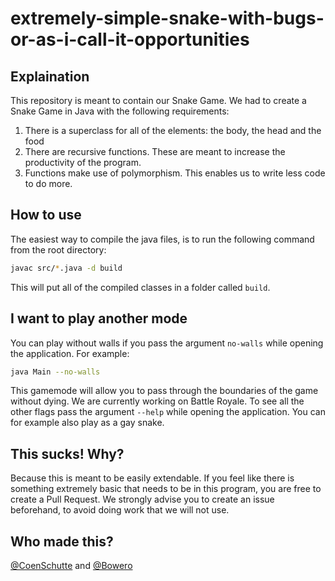 # extremely-simple-snake-with-bugs-or-as-i-call-it-opportunities

## Explaination

This repository is meant to contain our Snake Game. We had to create a Snake Game in Java with the following requirements:

1. There is a superclass for all of the elements: the body, the head and the food
1. There are recursive functions. These are meant to increase the productivity of the program.
1. Functions make use of polymorphism. This enables us to write less code to do more.

## How to use

The easiest way to compile the java files, is to run the following command from the root directory:

```bash
javac src/*.java -d build
```

This will put all of the compiled classes in a folder called `build`. 

## I want to play another mode

You can play without walls if you pass the argument `no-walls` while opening the application. For example:

```bash
java Main --no-walls
```

This gamemode will allow you to pass through the boundaries of the game without dying. We are currently working on Battle Royale.
To see all the other flags pass the argument `--help` while opening the application. You can for example also play as a gay snake.

## This sucks! Why?

Because this is meant to be easily extendable. If you feel like there is something extremely basic that needs to be in this program, you are free to create a Pull Request. We strongly advise you to create an issue beforehand, to avoid doing work that we will not use.

## Who made this?

[@CoenSchutte](https://www.github.com/CoenSchutte) and [@Bowero](https://www.github.com/Bowero)
